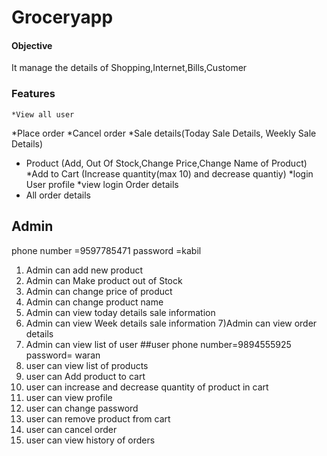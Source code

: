# Groceryapp
#### Objective
It manage the details of Shopping,Internet,Bills,Customer
### Features
	*View all user
  *Place order
  *Cancel order
  *Sale details(Today Sale Details, Weekly Sale Details) 
  * Product (Add, Out Of Stock,Change Price,Change Name of Product)
  *Add to Cart (Increase quantity(max 10) and decrease quantiy)
  *login User profile
  *view login Order details
  * All order details
  ## Admin
  phone number =9597785471
  password =kabil
  1) Admin can add new product
  2) Admin can Make product out of Stock
  3) Admin can change price of product
  4) Admin can change product name
  5) Admin can view today details sale information
  6) Admin can view Week details sale information
  7)Admin can view order details
  8) Admin can view list of user
  ##user
  phone number=9894555925
  password= waran
  1) user can view list of products
  2) user can Add product to cart
  3) user can increase and decrease quantity of product in cart
  4) user can view profile
  5) user can change password
  6) user can remove product from cart
  7) user can cancel order 
  8) user can view history of orders
  
  
